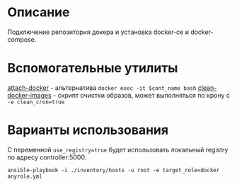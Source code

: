 # Описание

Подключение репозитория докера и установка docker-ce и docker-compose.


# Вспомогательные утилиты
[attach-docker](files/attach-docker/attach-docker) - альтернатива `docker exec -it $cont_name bash`
[clean-docker-images](files/clean-docker-images) - скрипт очистки образов, может выполняться по крону с `-e clean_cron=true`

# Варианты использования

С переменной `use_registry=true` будет использовать локальный registry по адресу controller:5000.
```
ansible-playbook -i ./inventory/hosts -u root -e target_role=docker anyrole.yml 
```
